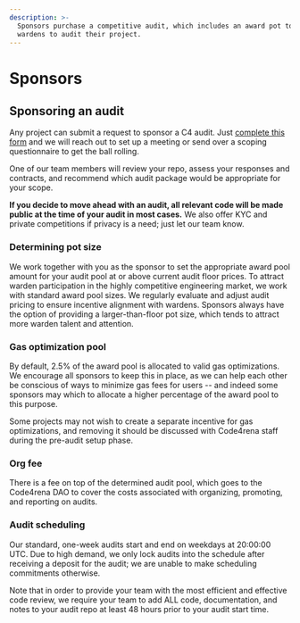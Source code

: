 ```yaml
---
description: >-
  Sponsors purchase a competitive audit, which includes an award pot to incentivize
  wardens to audit their project.
---
```


# Sponsors

## Sponsoring an audit

Any project can submit a request to sponsor a C4 audit. Just [complete this form](https://code4rena.typeform.com/i-want-an-audit) and we will reach out to set up a meeting or send over a scoping questionnaire to get the ball rolling.

One of our team members will review your repo, assess your responses and contracts, and recommend which audit package would be appropriate for your scope. 

**If you decide to move ahead with an audit, all relevant code will be made public at the time of your audit in most cases.** We also offer KYC and private competitions if privacy is a need; just let our team know.  

### **Determining pot size**

We work together with you as the sponsor to set the appropriate award pool amount for your audit pool at or above current audit floor prices. To attract warden participation in the highly competitive engineering market, we work with standard award pool sizes. We regularly evaluate and adjust audit pricing to ensure incentive alignment with wardens. Sponsors always have the option of providing a larger-than-floor pot size, which tends to attract more warden talent and attention.

### **Gas optimization pool**

By default, 2.5% of the award pool is allocated to valid gas optimizations. We encourage all sponsors to keep this in place, as we can help each other be conscious of ways to minimize gas fees for users -- and indeed some sponsors may which to allocate a higher percentage of the award pool to this purpose. 

Some projects may not wish to create a separate incentive for gas optimizations, and removing it should be discussed with Code4rena staff during the pre-audit setup phase.

### **Org fee**

There is a fee on top of the determined audit pool, which goes to the Code4rena DAO to cover the costs associated with organizing, promoting, and reporting on audits.

### **Audit scheduling**

Our standard, one-week audits start and end on weekdays at 20:00:00 UTC. Due to high demand, we only lock audits into the schedule after receiving a deposit for the audit; we are unable to make scheduling commitments otherwise.

Note that in order to provide your team with the most efficient and effective code review, we require your team to add ALL code, documentation, and notes to your audit repo at least 48 hours prior to your audit start time. 
